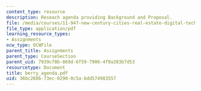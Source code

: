 ```yaml
---
content_type: resource
description: Reseach agenda providing Background and Proposal.
file: /media/courses/11-947-new-century-cities-real-estate-digital-technology-and-design-fall-2004/36bc260b73ec02900c5abdd574983557_berry_agenda.pdf
file_type: application/pdf
learning_resource_types:
- Assignments
ocw_type: OCWFile
parent_title: Assignments
parent_type: CourseSection
parent_uid: 7939cf8b-869d-6f59-7906-4f9a383b7d53
resourcetype: Document
title: berry_agenda.pdf
uid: 36bc260b-73ec-0290-0c5a-bdd574983557
---
```

